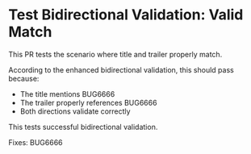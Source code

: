 # Test Bidirectional Validation: Valid Match

This PR tests the scenario where title and trailer properly match.

According to the enhanced bidirectional validation, this should pass because:
- The title mentions BUG6666
- The trailer properly references BUG6666
- Both directions validate correctly

This tests successful bidirectional validation.

Fixes: BUG6666
